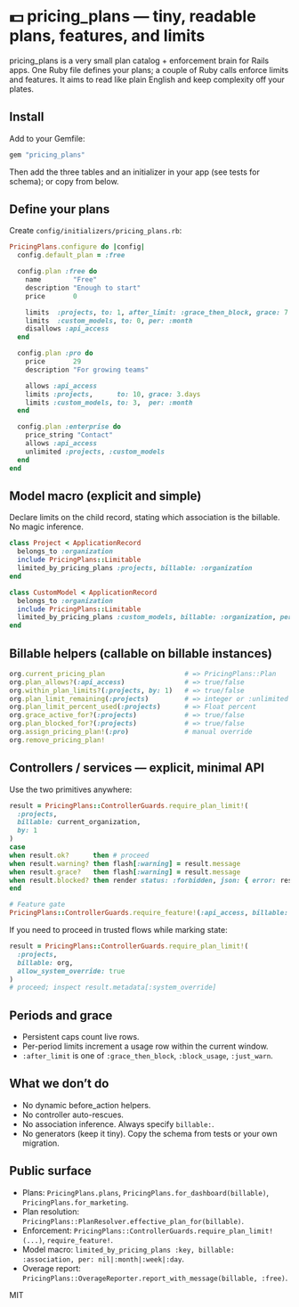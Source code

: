 # 💵 pricing_plans — tiny, readable plans, features, and limits

pricing_plans is a very small plan catalog + enforcement brain for Rails apps. One Ruby file defines your plans; a couple of Ruby calls enforce limits and features. It aims to read like plain English and keep complexity off your plates.

## Install

Add to your Gemfile:

```ruby
gem "pricing_plans"
```

Then add the three tables and an initializer in your app (see tests for schema); or copy from below.

## Define your plans

Create `config/initializers/pricing_plans.rb`:

```ruby
PricingPlans.configure do |config|
  config.default_plan = :free

  config.plan :free do
    name        "Free"
    description "Enough to start"
    price       0

    limits  :projects, to: 1, after_limit: :grace_then_block, grace: 7.days
    limits  :custom_models, to: 0, per: :month
    disallows :api_access
  end

  config.plan :pro do
    price       29
    description "For growing teams"

    allows :api_access
    limits :projects,      to: 10, grace: 3.days
    limits :custom_models, to: 3,  per: :month
  end

  config.plan :enterprise do
    price_string "Contact"
    allows :api_access
    unlimited :projects, :custom_models
  end
end
```

## Model macro (explicit and simple)

Declare limits on the child record, stating which association is the billable. No magic inference.

```ruby
class Project < ApplicationRecord
  belongs_to :organization
  include PricingPlans::Limitable
  limited_by_pricing_plans :projects, billable: :organization
end

class CustomModel < ApplicationRecord
  belongs_to :organization
  include PricingPlans::Limitable
  limited_by_pricing_plans :custom_models, billable: :organization, per: :month
end
```

## Billable helpers (callable on billable instances)

```ruby
org.current_pricing_plan                    # => PricingPlans::Plan
org.plan_allows?(:api_access)               # => true/false
org.within_plan_limits?(:projects, by: 1)   # => true/false
org.plan_limit_remaining(:projects)         # => integer or :unlimited
org.plan_limit_percent_used(:projects)      # => Float percent
org.grace_active_for?(:projects)            # => true/false
org.plan_blocked_for?(:projects)            # => true/false
org.assign_pricing_plan!(:pro)              # manual override
org.remove_pricing_plan!
```

## Controllers / services — explicit, minimal API

Use the two primitives anywhere:

```ruby
result = PricingPlans::ControllerGuards.require_plan_limit!(
  :projects,
  billable: current_organization,
  by: 1
)
case
when result.ok?      then # proceed
when result.warning? then flash[:warning] = result.message
when result.grace?   then flash[:warning] = result.message
when result.blocked? then render status: :forbidden, json: { error: result.message }
end
```

```ruby
# Feature gate
PricingPlans::ControllerGuards.require_feature!(:api_access, billable: current_organization)
```

If you need to proceed in trusted flows while marking state:

```ruby
result = PricingPlans::ControllerGuards.require_plan_limit!(
  :projects,
  billable: org,
  allow_system_override: true
)
# proceed; inspect result.metadata[:system_override]
```

## Periods and grace

- Persistent caps count live rows.
- Per-period limits increment a usage row within the current window.
- `:after_limit` is one of `:grace_then_block`, `:block_usage`, `:just_warn`.

## What we don’t do

- No dynamic before_action helpers.
- No controller auto-rescues.
- No association inference. Always specify `billable:`.
- No generators (keep it tiny). Copy the schema from tests or your own migration.

## Public surface

- Plans: `PricingPlans.plans`, `PricingPlans.for_dashboard(billable)`, `PricingPlans.for_marketing`.
- Plan resolution: `PricingPlans::PlanResolver.effective_plan_for(billable)`.
- Enforcement: `PricingPlans::ControllerGuards.require_plan_limit!(...)`, `require_feature!`.
- Model macro: `limited_by_pricing_plans :key, billable: :association, per: nil|:month|:week|:day`.
- Overage report: `PricingPlans::OverageReporter.report_with_message(billable, :free)`.

MIT
